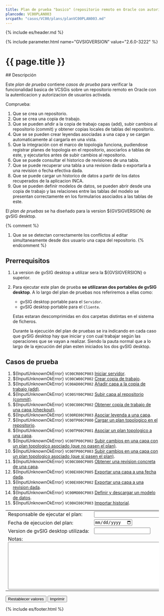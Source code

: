 ```yaml
---
title: Plan de prueba "basico" (repositorio remoto en Oracle con autorizacion)
plancode: VC00PLAN003
srcpath: "casos/VC00/plans/planVC00PLAN003.md"
---
```


{% include es/header.md %}

{% include parameter.html name="GVSIGVERSION" value="2.6.0-3222" %}

# {{ page.title }}

<div class="noprint"  markdown="1">
<style scoped>
@media print{
   .noprint{
       display:none;
   }
}
</style>
## Descripción
   
Este *plan de prueba* contiene *casos de prueba* para verificar la funcionalidad basica de VCSGis sobre 
un repositorio remoto en Oracle con la autenticacion y autorizacion de usuarios activada.

Comprueba:

1. Que se crea un repositorio.
1. Que se crea una copia de trabajo.
1. Que se pueden añdir a la copia de trabajo capas (add), subir cambios al repositorio (commit) y obtener copias locales de tablas del repositorio.
1. Que se se pueden crear leyendas asociadas a una capa y se cargan automaticamente al cargarla en una vista.
1. Que la integración con el marco de topologia funciona, pudiendose registrar planes
   de topologia en el repositorio, asociarlos a tablas de este, y ejecutarlos antes de subir cambios
   al repositorio.
1. Que se puede consultar el historico de revisiones de una tabla.
1. Que se puede recuperar una tabla a una revision dada o exportarla a una revision o fecha efectiva dada.
2. Que se puede cargar un historico de datos a partir de los datos recuperados de la aplicacion INCA.
3. Que se pueden definir modelos de datos, se pueden abrir desde una copia de trabajo y las relaciones entre
   las tablas del modelo se presentan correctamente en los formularios asociados a las tablas de este.
   
El *plan de pruebas* se ha diseñado para la version ${GVSIGVERSION} de gvSIG desktop.

{% comment %}
1. Que se se detectan correctamente los conflictos al editar simultaneamente desde dos usuario una capa del repositorio.
{% endcomment %}

## Prerrequisitos

1. La version de gvSIG desktop a utilizar sera la ${GVSIGVERSION} o superior.

1. Para ejecutar este plan de prueba **se utilizaran dos portables de gvSIG desktop**. A lo largo
   del plan de pruebas nos referiremos a ellas como:
     * gvSIG desktop portable para el ```Servidor```.
     * gvSIG desktop portable para el ```Cliente```.
     
   Estas estaran descomprimidas en dos carpetas distintas en el sistema de ficheros.
   
   Durante la ejecución del plan de pruebas se ira indicando en cada caso que gvSIG desktop hay que 
   iniciar y con cual trabajar según las operaciones que se vayan a realizar. Siendo la pauta
   normal que a lo largo de la ejecución del plan esten iniciados los dos gvSIG desktop.

</div>

## Casos de prueba

<form  markdown="1">

1. ${InputUnknownOkError} ```VC00CR00CP003``` [Iniciar servidor](../CR00/CP003/testVC00CR00CP003.md).
1. ${InputUnknownOkError} ```VC00CW00CP002``` [Crear copia de trabajo](../CW00/CP002/testVC00CW00CP002.md).
1. ${InputUnknownOkError} ```VC00AD00CP002``` [Añadir capa a la copia de trabajo (add)](../AD00/CP002/testVC00AD00CP002.md).
1. ${InputUnknownOkError} ```VC00SY00CP002``` [Subir capa al repositorio (commit)](../SY00/CP002/testVC00SY00CP002.md).
1. ${InputUnknownOkError} ```VC00CO00CP002``` [Obtener copia de trabajo de una capa (checkout)](../CO00/CP002/testVC00CO00CP002.md).
1. ${InputUnknownOkError} ```VC00RE00CP003``` [Asociar leyenda a una capa](../RE00/CP003/testVC00RE00CP003.md).
1. ${InputUnknownOkError} ```VC00TP00CP000``` [Cargar un plan topologico en el repositorio](../TP00/CP000/testVC00TP00CP000.md).
1. ${InputUnknownOkError} ```VC00TP00CP001``` [Asociar un plan topologico a una capa](../TP00/CP001/testVC00TP00CP001.md).
1. ${InputUnknownOkError} ```VC00TP00CP002``` [Subir cambios en una capa con un plan topologico asociado (que no pasen el plan)](../TP00/CP002/testVC00TP00CP002.md).
1. ${InputUnknownOkError} ```VC00TP00CP003``` [Subir cambios en una capa con un plan topologico asociado (que sí pasen el plan)](../TP00/CP003/testVC00TP00CP003.md).
1. ${InputUnknownOkError} ```VC00CO00CP005``` [Obtener una revision concreta de una capa](../CO00/CP005/testVC00CO00CP005.md).
1. ${InputUnknownOkError} ```VC00EX00CP005``` [Exportar una capa a una fecha dada](../EX00/CP005/testVC00EX00CP005.md).
1. ${InputUnknownOkError} ```VC00EX00CP002``` [Exportar una capa a una revision dada](../EX00/CP002/testVC00EX00CP002.md).
1. ${InputUnknownOkError} ```VC00MO00CP003``` [Definir y descargar un modelo de datos](../MO00/CP003/testVC00MO00CP003.md).
1. ${InputUnknownOkError} ```VC00HI00CP003``` [Importar historial](../HI00/CP003/testVC00HI00CP003.md).

<table border="0">
<tr>
<td nowarp>Responsable de ejecutar el plan:</td><td width="90%"><input type="text" style="display:table-cell; width:100%"></td>
</tr>
<tr>
<td>Fecha de ejecucion del plan:</td><td><input type="date"></td>
</tr>
<tr>
<td nowrap>Version de gvSIG desktop utilizada:</td><td><input type="text" values=""></td>
</tr>
<tr>
<td colspan="2">Notas:<br><textarea rows="10" cols="80"></textarea></td>
</tr>
</table>
<input type="reset" value="Restablecer valores">
<input type="button" value="Imprimir" onclick="window.print();">
</form>

{% include es/footer.html %}
